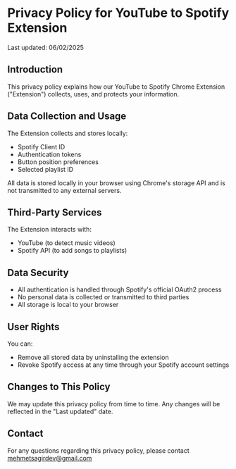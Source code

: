 # Privacy Policy for YouTube to Spotify Extension

Last updated: 06/02/2025

## Introduction

This privacy policy explains how our YouTube to Spotify Chrome Extension ("Extension") collects, uses, and protects your information.

## Data Collection and Usage

The Extension collects and stores locally:

- Spotify Client ID
- Authentication tokens
- Button position preferences
- Selected playlist ID

All data is stored locally in your browser using Chrome's storage API and is not transmitted to any external servers.

## Third-Party Services

The Extension interacts with:

- YouTube (to detect music videos)
- Spotify API (to add songs to playlists)

## Data Security

- All authentication is handled through Spotify's official OAuth2 process
- No personal data is collected or transmitted to third parties
- All storage is local to your browser

## User Rights

You can:

- Remove all stored data by uninstalling the extension
- Revoke Spotify access at any time through your Spotify account settings

## Changes to This Policy

We may update this privacy policy from time to time. Any changes will be reflected in the "Last updated" date.

## Contact

For any questions regarding this privacy policy, please contact [mehmetsagirdev@gmail.com](mailto:mehmetsagirdev@gmail.com)
